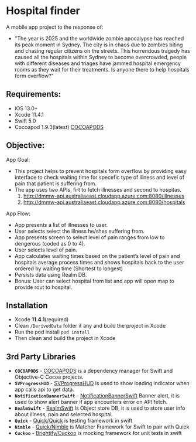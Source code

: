 
# Hospital finder 

A mobile app project to the response of:
* "The year is 2025 and the worldwide zombie apocalypse has reached its peak moment in Sydney. The city is in chaos due to zombies biting and chasing regular citizens on the streets. This horrendous tragedy has caused all the hospitals within Sydney to become overcrowded, people with different diseases and triages have jammed hospital emergency rooms as they wait for their treatments. Is anyone there to help hospitals form overflow?"

## Requirements:
* iOS 13.0+
* Xcode 11.4.1
* Swift 5.0
* Cocoapod 1.9.3(latest) [COCOAPODS](https://cocoapods.org)

## Objective:
App Goal:
* This project helps to prevent hospitals form overflow by providing easy interface to check waiting time for specefic type of illness and level of pain that patient is suffering from. 
* The app uses two APIs, firt to fetch illnesses and second to hospitas.
  1. http://dmmw-api.australiaeast.cloudapp.azure.com:8080/illnesses
  2. http://dmmw-api.australiaeast.cloudapp.azure.com:8080/hospitals

  
App Flow:

* App presents a list of illnesses to user.
* User selects select the illness he/shes suffering from. 
* App presents screen to select level of pain ranges from low to dengerous (coded as 0 to 4).
* User selects level of pain. 
* App calculates waiting times based on the patient’s level of pain and hospitals average process times and shows hospitals back to the user ordered by waiting time (Shortest to longest)
* Persists data using Realm DB.
* Bonus: User can select hospital from list and app will open map to provide rout to hospital.

## Installation

- Xcode **11.4.1**(required)
- Clean `/DerivedData` folder if any and build the project in Xcode
- Run the pod install `pod install`
- Then clean and build the project in Xcode

## 3rd Party Libraries
 - **`COCOAPODS`** - [COCOAPODS](https://cocoapods.org) is a dependency manager for Swift and Objective-C Cocoa projects.
 - **`SVProgressHUD`** - [SVProgressHUD](https://github.com/SVProgressHUD/SVProgressHUD) is used to show loading indicator when app calls api to get data. 
 - **`NotificationBannerSwift`** - [NotificationBannerSwift](https://github.com/Daltron/NotificationBanner) Banner alert, it is used to show alert banner if app encounters error on API fetch. 
 - **`RealmSwift`** - [RealmSwift](https://realm.io/docs/swift/latest) Is Object store DB, it is used to store user info about illness, pain and selected hospital. 
- **`Quick`** - [Quick/Quick](https://github.com/Quick/Quick) is testing framework in swift
 - **`Nimble`** - [Quick/Nimble](https://github.com/Quick/Nimble) is Matcher Framework for Swift to pair with Quick
 - **`Cuckoo`** - [Brightify/Cuckoo](https://github.com/Brightify/Cuckoo) is mocking framework for unit tests in swift 

